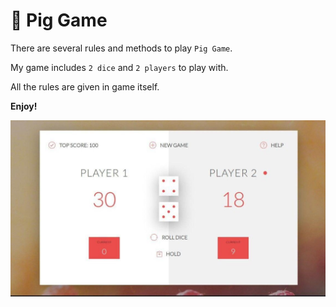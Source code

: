 # 🐷 Pig Game

There are several rules and methods to play `Pig Game`.

My game includes `2 dice` and `2 players` to play with.

All the rules are given in game itself.

**Enjoy!**

![pig-game](sshots/photo_2020-09-08_13-56-52.jpg)
